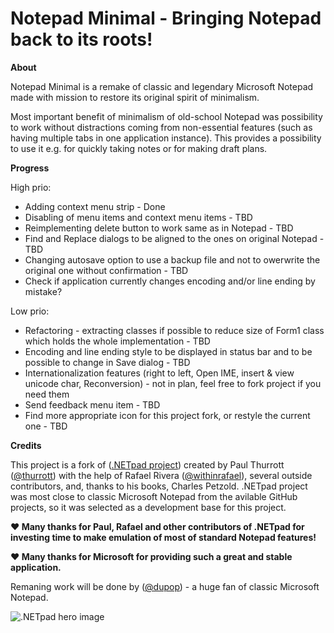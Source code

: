 # Notepad Minimal - Bringing Notepad back to its roots!

**About**

Notepad Minimal is a remake of classic and legendary Microsoft Notepad made with mission to restore its original spirit of minimalism.

Most important benefit of minimalism of old-school Notepad was possibility to work without distractions coming from non-essential features (such as having multiple tabs in one application instance). This provides a possibility to use it e.g. for quickly taking notes or for making draft plans.

**Progress**

High prio:
- Adding context menu strip - Done
- Disabling of menu items and context menu items - TBD
- Reimplementing delete button to work same as in Notepad - TBD
- Find and Replace dialogs to be aligned to the ones on original Notepad - TBD
- Changing autosave option to use a backup file and not to owerwrite the original one without confirmation - TBD
- Check if application currently changes encoding and/or line ending by mistake?

Low prio:
- Refactoring - extracting classes if possible to reduce size of Form1 class which holds the whole implementation - TBD
- Encoding and line ending style to be displayed in status bar and to be possible to change in Save dialog - TBD
- Internationalization features (right to left, Open IME, insert & view unicode char, Reconversion) - not in plan, feel free to fork project if you need them
- Send feedback menu item - TBD
- Find more appropriate icon for this project fork, or restyle the current one - TBD

**Credits**

This project is a fork of ([.NETpad project](https://github.com/thurrott/NotepadWF-CS)) created by Paul Thurrott ([@thurrott](https://www.twitter.com/thurrott)) with the help of Rafael Rivera ([@withinrafael](https://www.twitter.com/withinrafael)), several outside contributors, and, thanks to his books, Charles Petzold.
.NETpad project was most close to classic Microsoft Notepad from the avilable GitHub projects, so it was selected as a development base for this project.

**:heart: Many thanks for Paul, Rafael and other contributors of .NETpad for investing time to make emulation of most of standard Notepad features!**

**:heart: Many thanks for Microsoft for providing such a great and stable application.**

Remaning work will be done by ([@dupop](https://github.com/dupop)) - a huge fan of classic Microsoft Notepad.


![.NETpad hero image](/graphics/hero.jpg)
